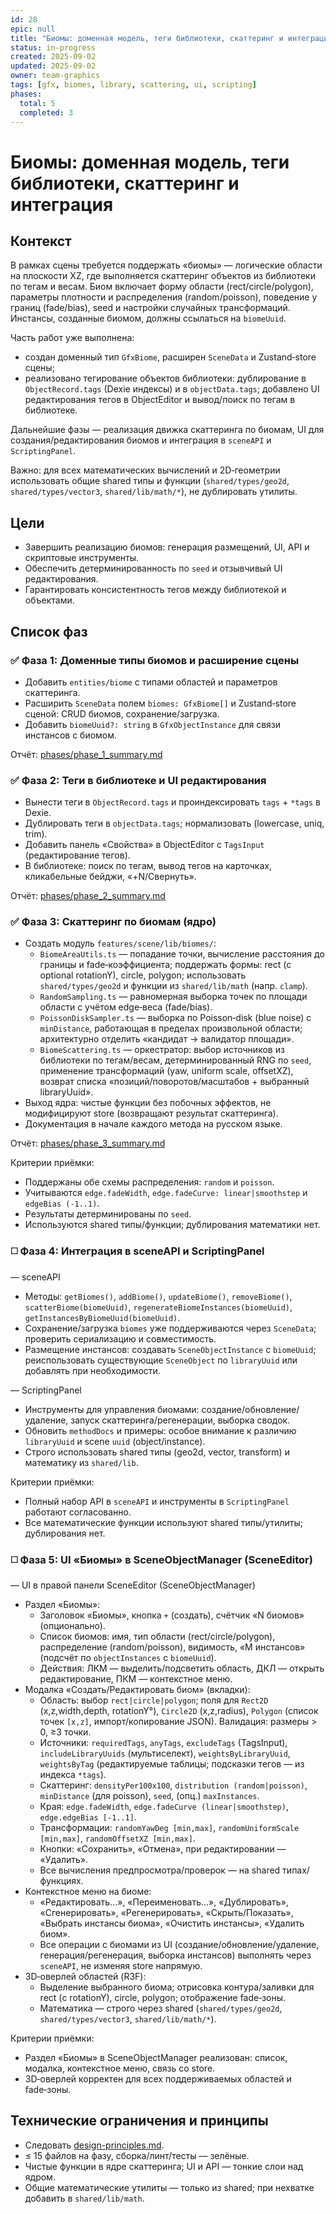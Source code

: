 ```yaml
---
id: 28
epic: null
title: "Биомы: доменная модель, теги библиотеки, скаттеринг и интеграция"
status: in-progress
created: 2025-09-02
updated: 2025-09-02
owner: team-graphics
tags: [gfx, biomes, library, scattering, ui, scripting]
phases:
  total: 5
  completed: 3
---
```


# Биомы: доменная модель, теги библиотеки, скаттеринг и интеграция

## Контекст
В рамках сцены требуется поддержать «биомы» — логические области на плоскости XZ, где выполняется скаттеринг объектов из библиотеки по тегам и весам. Биом включает форму области (rect/circle/polygon), параметры плотности и распределения (random/poisson), поведение у границ (fade/bias), seed и настройки случайных трансформаций. Инстансы, созданные биомом, должны ссылаться на `biomeUuid`.

Часть работ уже выполнена:
- создан доменный тип `GfxBiome`, расширен `SceneData` и Zustand‑store сцены;
- реализовано тегирование объектов библиотеки: дублирование в `ObjectRecord.tags` (Dexie индексы) и в `objectData.tags`; добавлено UI редактирования тегов в ObjectEditor и вывод/поиск по тегам в библиотеке.

Дальнейшие фазы — реализация движка скаттеринга по биомам, UI для создания/редактирования биомов и интеграция в `sceneAPI` и `ScriptingPanel`.

Важно: для всех математических вычислений и 2D‑геометрии использовать общие shared типы и функции (`shared/types/geo2d`, `shared/types/vector3`, `shared/lib/math/*`), не дублировать утилиты.

## Цели
- Завершить реализацию биомов: генерация размещений, UI, API и скриптовые инструменты.
- Обеспечить детерминированность по `seed` и отзывчивый UI редактирования.
- Гарантировать консистентность тегов между библиотекой и объектами.

## Список фаз

### ✅ Фаза 1: Доменные типы биомов и расширение сцены
- Добавить `entities/biome` с типами областей и параметров скаттеринга.
- Расширить `SceneData` полем `biomes: GfxBiome[]` и Zustand‑store сценой: CRUD биомов, сохранение/загрузка.
- Добавить `biomeUuid?: string` в `GfxObjectInstance` для связи инстансов с биомом.

Отчёт: [phases/phase_1_summary.md](phases/phase_1_summary.md)

### ✅ Фаза 2: Теги в библиотеке и UI редактирования
- Вынести теги в `ObjectRecord.tags` и проиндексировать `tags` + `*tags` в Dexie.
- Дублировать теги в `objectData.tags`; нормализовать (lowercase, uniq, trim).
- Добавить панель «Свойства» в ObjectEditor с `TagsInput` (редактирование тегов).
- В библиотеке: поиск по тегам, вывод тегов на карточках, кликабельные бейджи, «+N/Свернуть».

Отчёт: [phases/phase_2_summary.md](phases/phase_2_summary.md)

### ✅ Фаза 3: Скаттеринг по биомам (ядро)
- Создать модуль `features/scene/lib/biomes/`:
  - `BiomeAreaUtils.ts` — попадание точки, вычисление расстояния до границы и fade‑коэффициента; поддержать формы: rect (с optional rotationY), circle, polygon; использовать `shared/types/geo2d` и функции из `shared/lib/math` (напр. `clamp`).
  - `RandomSampling.ts` — равномерная выборка точек по площади области с учётом edge‑веса (fade/bias).
  - `PoissonDiskSampler.ts` — выборка по Poisson‑disk (blue noise) с `minDistance`, работающая в пределах произвольной области; архитектурно отделить «кандидат → валидатор площади».
  - `BiomeScattering.ts` — оркестратор: выбор источников из библиотеки по тегам/весам, детерминированный RNG по `seed`, применение трансформаций (yaw, uniform scale, offsetXZ), возврат списка «позиций/поворотов/масштабов + выбранный libraryUuid».
- Выход ядра: чистые функции без побочных эффектов, не модифицируют store (возвращают результат скаттеринга).
- Документация в начале каждого метода на русском языке.

Отчёт: [phases/phase_3_summary.md](phases/phase_3_summary.md)

Критерии приёмки:
- Поддержаны обе схемы распределения: `random` и `poisson`.
- Учитываются `edge.fadeWidth`, `edge.fadeCurve: linear|smoothstep` и `edgeBias (-1..1)`.
- Результаты детерминированы по `seed`.
- Используются shared типы/функции; дублирования математики нет.

### ◻️ Фаза 4: Интеграция в sceneAPI и ScriptingPanel

— sceneAPI
- Методы: `getBiomes()`, `addBiome()`, `updateBiome()`, `removeBiome()`, `scatterBiome(biomeUuid)`, `regenerateBiomeInstances(biomeUuid)`, `getInstancesByBiomeUuid(biomeUuid)`.
- Сохранение/загрузка `biomes` уже поддерживаются через `SceneData`; проверить сериализацию и совместимость.
- Размещение инстансов: создавать `SceneObjectInstance` с `biomeUuid`; реиспользовать существующие `SceneObject` по `libraryUuid` или добавлять при необходимости.

— ScriptingPanel
- Инструменты для управления биомами: создание/обновление/удаление, запуск скаттеринга/регенерации, выборка сводок.
- Обновить `methodDocs` и примеры: особое внимание к различию `libraryUuid` и scene `uuid` (object/instance).
- Строго использовать shared типы (geo2d, vector, transform) и математику из `shared/lib`.

Критерии приёмки:
- Полный набор API в `sceneAPI` и инструменты в `ScriptingPanel` работают согласованно.
- Все математические функции используют shared типы/утилиты; дублирования нет.

### ◻️ Фаза 5: UI «Биомы» в SceneObjectManager (SceneEditor)

— UI в правой панели SceneEditor (SceneObjectManager)
- Раздел «Биомы»:
  - Заголовок «Биомы», кнопка `+` (создать), счётчик «N биомов» (опционально).
  - Список биомов: имя, тип области (rect/circle/polygon), распределение (random/poisson), видимость, «M инстансов» (подсчёт по `objectInstances` с `biomeUuid`).
  - Действия: ЛКМ — выделить/подсветить область, ДКЛ — открыть редактирование, ПКМ — контекстное меню.
- Модалка «Создать/Редактировать биом» (вкладки):
  - Область: выбор `rect|circle|polygon`; поля для `Rect2D` (x,z,width,depth, rotationY°), `Circle2D` (x,z,radius), `Polygon` (список точек `[x,z]`, импорт/копирование JSON). Валидация: размеры > 0, ≥3 точки.
  - Источники: `requiredTags`, `anyTags`, `excludeTags` (TagsInput), `includeLibraryUuids` (мультиселект), `weightsByLibraryUuid`, `weightsByTag` (редактируемые таблицы; подсказки тегов — из индекса `*tags`).
  - Скаттеринг: `densityPer100x100`, `distribution (random|poisson)`, `minDistance` (для poisson), `seed`, (опц.) `maxInstances`.
  - Края: `edge.fadeWidth`, `edge.fadeCurve (linear|smoothstep)`, `edge.edgeBias [-1..1]`.
  - Трансформации: `randomYawDeg [min,max]`, `randomUniformScale [min,max]`, `randomOffsetXZ [min,max]`.
  - Кнопки: «Сохранить», «Отмена», при редактировании — «Удалить».
  - Все вычисления предпросмотра/проверок — на shared типах/функциях.
- Контекстное меню на биоме:
  - «Редактировать…», «Переименовать…», «Дублировать», «Сгенерировать», «Регенерировать», «Скрыть/Показать», «Выбрать инстансы биома», «Очистить инстансы», «Удалить биом».
  - Все операции с биомами из UI (создание/обновление/удаление, генерация/регенерация, выборка инстансов) выполнять через `sceneAPI`, не изменяя store напрямую.
- 3D‑оверлей областей (R3F):
  - Выделение выбранного биома; отрисовка контура/заливки для rect (с rotationY), circle, polygon; отображение fade‑зоны.
  - Математика — строго через shared (`shared/types/geo2d`, `shared/types/vector3`, `shared/lib/math/*`).

Критерии приёмки:
- Раздел «Биомы» в SceneObjectManager реализован: список, модалка, контекстное меню, связь со store.
- 3D‑оверлей корректен для всех поддерживаемых областей и fade‑зоны.

## Технические ограничения и принципы
- Следовать [design-principles.md](../../../../docs/architecture/design-principles.md).
- ≤ 15 файлов на фазу, сборка/линт/тесты — зелёные.
- Чистые функции в ядре скаттеринга; UI и API — тонкие слои над ядром.
- Общие математические утилиты — только из shared; при нехватке добавить в `shared/lib/math`.
